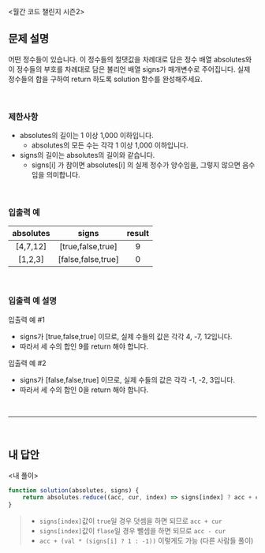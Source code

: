 <월간 코드 챌린지 시즌2>

## 문제 설명
어떤 정수들이 있습니다. 이 정수들의 절댓값을 차례대로 담은 정수 배열 absolutes와 이 정수들의 부호를 차례대로 담은 불리언 배열 signs가 매개변수로 주어집니다. 실제 정수들의 합을 구하여 return 하도록 solution 함수를 완성해주세요.

<br>

### 제한사항
* absolutes의 길이는 1 이상 1,000 이하입니다.
    * absolutes의 모든 수는 각각 1 이상 1,000 이하입니다.
* signs의 길이는 absolutes의 길이와 같습니다.
    * signs[i] 가 참이면 absolutes[i] 의 실제 정수가 양수임을, 그렇지 않으면 음수임을 의미합니다.

<br>

### 입출력 예
|absolutes|signs|result|
|:---:|:---:|:---:|
|[4,7,12]|[true,false,true]|9|
|[1,2,3]|[false,false,true]|0|

<br>

### 입출력 예 설명
입출력 예 #1   
* signs가 [true,false,true] 이므로, 실제 수들의 값은 각각 4, -7, 12입니다.
* 따라서 세 수의 합인 9를 return 해야 합니다.

입출력 예 #2   
* signs가 [false,false,true] 이므로, 실제 수들의 값은 각각 -1, -2, 3입니다.
* 따라서 세 수의 합인 0을 return 해야 합니다.

<br>

---

<br>

## 내 답안
<내 풀이>
```JavaScript
function solution(absolutes, signs) {
    return absolutes.reduce((acc, cur, index) => signs[index] ? acc + cur : acc - cur, 0);
}
```
> * `signs[index]`값이 `true`일 경우 덧셈을 하면 되므로 `acc + cur`
> * `signs[index]`값이 `flase`일 경우 뺄셈을 하면 되므로 `acc - cur`
> * `acc + (val * (signs[i] ? 1 : -1))` 이렇게도 가능 (다른 사람들 풀이)